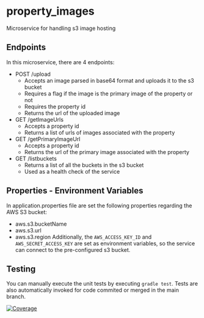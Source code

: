 # property_images
Microservice for handling s3 image hosting

## Endpoints
In this microservice, there are 4 endpoints:
* POST /upload
  * Accepts an image parsed in base64 format and uploads it to the s3 bucket
  * Requires a flag if the image is the primary image of the property or not
  * Requires the property id
  * Returns the url of the uploaded image
* GET /getImageUrls
  * Accepts a property id
  * Returns a list of urls of images associated with the property
* GET /getPrimaryImageUrl
  * Accepts a property id
  * Returns the url of the primary image associated with the property
* GET /listbuckets
  * Returns a list of all the buckets in the s3 bucket
  * Used as a health check of the service

## Properties - Environment Variables
In application.properties file are set the following properties regarding the AWS S3 bucket:
* aws.s3.bucketName
* aws.s3.url
* aws.s3.region
Additionally, the `AWS_ACCESS_KEY_ID` and `AWS_SECRET_ACCESS_KEY` are set as environment variables,
so the service can connect to the pre-configured s3 bucket.

## Testing
You can manually execute the unit tests by executing `gradle test`.
Tests are also automatically invoked for code commited or merged in the main branch.

[![Coverage](https://sonarcloud.io/api/project_badges/measure?project=SoftwareEngineering-E-Complish_property_images&metric=coverage)](https://sonarcloud.io/summary/new_code?id=SoftwareEngineering-E-Complish_property_images)
